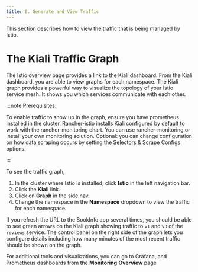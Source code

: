 ```yaml
---
title: 6. Generate and View Traffic
---
```


This section describes how to view the traffic that is being managed by Istio.

# The Kiali Traffic Graph

The Istio overview page provides a link to the Kiali dashboard. From the Kiali dashboard, you are able to view graphs for each namespace. The Kiali graph provides a powerful way to visualize the topology of your Istio service mesh. It shows you which services communicate with each other.

:::note Prerequisites:

To enable traffic to show up in the graph, ensure you have prometheus installed in the cluster. Rancher-istio installs Kiali configured by default to work with the rancher-monitoring chart. You can use rancher-monitoring or install your own monitoring solution. Optional: you can change configuration on how data scraping occurs by setting the [Selectors & Scrape Configs](../../../integrations-in-rancher/istio/configuration-options/selectors-and-scrape-configurations.md) options.

:::

To see the traffic graph,

1. In the cluster where Istio is installed, click **Istio** in the left navigation bar.
1. Click the **Kiali** link.
1. Click on **Graph** in the side nav.
1. Change the namespace in the **Namespace** dropdown to view the traffic for each namespace.

If you refresh the URL to the BookInfo app several times, you should be able to see green arrows on the Kiali graph showing traffic to `v1` and `v3` of the `reviews` service. The control panel on the right side of the graph lets you configure details including how many minutes of the most recent traffic should be shown on the graph.

For additional tools and visualizations, you can go to Grafana, and Prometheus dashboards from the **Monitoring** **Overview** page
